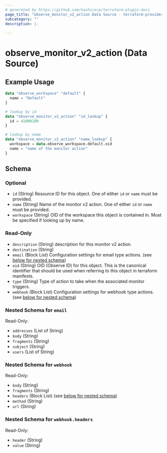 ```yaml
---
# generated by https://github.com/hashicorp/terraform-plugin-docs
page_title: "observe_monitor_v2_action Data Source - terraform-provider-observe"
subcategory: ""
description: |-
  
---
```


# observe_monitor_v2_action (Data Source)



## Example Usage

```terraform
data "observe_workspace" "default" {
  name = "Default"
}

# lookup by id
data "observe_monitor_v2_action" "id_lookup" {
  id = 41000100
}

# lookup by name
data "observe_monitor_v2_action" "name_lookup" {
  workspace = data.observe_workspace.default.oid
  name = "name of the monitor action"
}
```

<!-- schema generated by tfplugindocs -->
## Schema

### Optional

- `id` (String) Resource ID for this object.
 One of either `id` or `name` must be provided.
- `name` (String) Name of the monitor v2 action.
 One of either `id` or `name` must be provided.
- `workspace` (String) OID of the workspace this object is contained in.
 Must be specified if looking up by name.

### Read-Only

- `description` (String) description for this monitor v2 action.
- `destination` (String)
- `email` (Block List) Configuration settings for email type actions. (see [below for nested schema](#nestedblock--email))
- `oid` (String) OID (Observe ID) for this object. This is the canonical identifier that
should be used when referring to this object in terraform manifests.
- `type` (String) Type of action to take when the associated monitor triggers.
- `webhook` (Block List) Configuration settings for webhook type actions. (see [below for nested schema](#nestedblock--webhook))

<a id="nestedblock--email"></a>
### Nested Schema for `email`

Read-Only:

- `addresses` (List of String)
- `body` (String)
- `fragments` (String)
- `subject` (String)
- `users` (List of String)


<a id="nestedblock--webhook"></a>
### Nested Schema for `webhook`

Read-Only:

- `body` (String)
- `fragments` (String)
- `headers` (Block List) (see [below for nested schema](#nestedblock--webhook--headers))
- `method` (String)
- `url` (String)

<a id="nestedblock--webhook--headers"></a>
### Nested Schema for `webhook.headers`

Read-Only:

- `header` (String)
- `value` (String)

